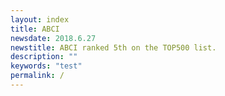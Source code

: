 ```yaml
---
layout: index
title: ABCI
newsdate: 2018.6.27
newstitle: ABCI ranked 5th on the TOP500 list.
description: ""
keywords: "test"
permalink: /
---
```

